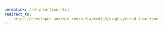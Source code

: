 ```yaml
---
permalink: /ad-insertion.html
redirect_to:
  - https://developer.android.com/media/media3/exoplayer/ad-insertion
---
```

